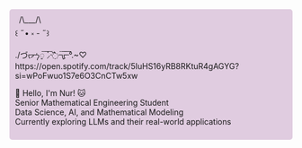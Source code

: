 <div style="background-color: #e0cce0; padding: 10px; border-radius: 5px;">       
&ensp;/\___/\ <br/>
꒰ ˶• ༝ - ˶꒱<br/>
./づᡕᠵ᠊ᡃ࡚ࠢ࠘ ⸝່ࠡࠣ᠊߯᠆ࠣ࠘ᡁࠣ࠘᠊᠊°.~♡︎<br/>
https://open.spotify.com/track/5IuHS16yRB8RKtuR4gAGYG?si=wPoFwuo1S7e6O3CnCTw5xw

👋 Hello, I'm Nur! 🐱 <br/>
Senior Mathematical Engineering Student <br/>
Data Science, AI, and Mathematical Modeling <br/>
Currently exploring LLMs and their real-world applications <br/>



